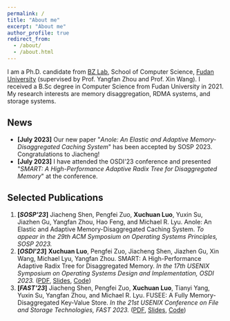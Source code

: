```yaml
---
permalink: /
title: "About me"
excerpt: "About me"
author_profile: true
redirect_from: 
  - /about/
  - /about.html
---
```


I am a Ph.D. candidate from [BZ Lab](https://appsrv.cse.cuhk.edu.hk/~yfzhou/), School of Computer Science, [Fudan University](https://www.fudan.edu.cn/en/) (supervised by Prof. Yangfan Zhou and Prof. Xin Wang). I received a B.Sc degree in Computer Science from Fudan University in 2021. My research interests are memory disaggregation, RDMA systems, and storage systems.


News
---
* **[July 2023]** Our new paper "*Anole: An Elastic and Adaptive Memory-Disaggregated Caching System*" has been accepted by SOSP 2023. Congratulations to Jiacheng!
* **[July 2023]** I have attended the OSDI'23 conference and presented "*SMART: A High-Performance Adaptive Radix Tree for Disaggregated Memory*" at the conference.


Selected Publications
---
1. **[*SOSP'23*]** Jiacheng Shen, Pengfei Zuo, **Xuchuan Luo**, Yuxin Su, Jiazhen Gu, Yangfan Zhou, Hao Feng, and Michael R. Lyu. Anole: An Elastic and Adaptive Memory-Disaggregated Caching System. *To appear in the 29th ACM Symposium on Operating Systems Principles, SOSP 2023.*
2. **[*OSDI'23*]** **Xuchuan Luo**, Pengfei Zuo, Jiacheng Shen, Jiazhen Gu, Xin Wang, Michael Lyu, Yangfan Zhou. SMART: A High-Performance Adaptive Radix Tree for Disaggregated Memory. *In the 17th USENIX Symposium on Operating Systems Design and Implementation, OSDI 2023.* ([PDF](https://www.usenix.org/system/files/osdi23-luo.pdf), [Slides](https://www.usenix.org/system/files/osdi23_slides_luo.pdf), [Code](https//github.com/dmemsys/SMART))
3. **[*FAST'23*]** Jiacheng Shen, Pengfei Zuo, **Xuchuan Luo**, Tianyi Yang, Yuxin Su, Yangfan Zhou, and Michael R. Lyu. FUSEE: A Fully Memory-Disaggregated Key-Value Store. *In the 21st USENIX Conference on File and Storage Technologies, FAST 2023.* ([PDF](https://www.usenix.org/system/files/fast23-shen.pdf), [Slides](https://www.usenix.org/sites/default/files/conference/protected-files/fast23_slides_shen.pdf), [Code](https://github.com/dmemsys/FUSEE))

